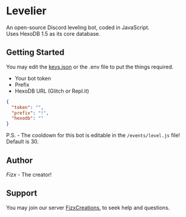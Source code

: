 # Levelier

An open-source Discord leveling bot, coded in JavaScript.<br>
Uses HexoDB 1.5 as its core database.

## Getting Started
You may edit the [keys.json](keys.json) or the .env file to put the things required.
- Your bot token
- Prefix
- HexoDB URL (Glitch or Repl.it)
```json
{
  "token": "",
  "prefix": "!",
  "hexodb": ""
}
```
P.S. - The cooldown for this bot is editable in the `/events/level.js` file!
<br> Default is 30.
## Author
*Fizx* - The creator!

## Support

You may join our server [FizxCreations.](https://discord.gg/6uWa4Ga) to seek help and questions.